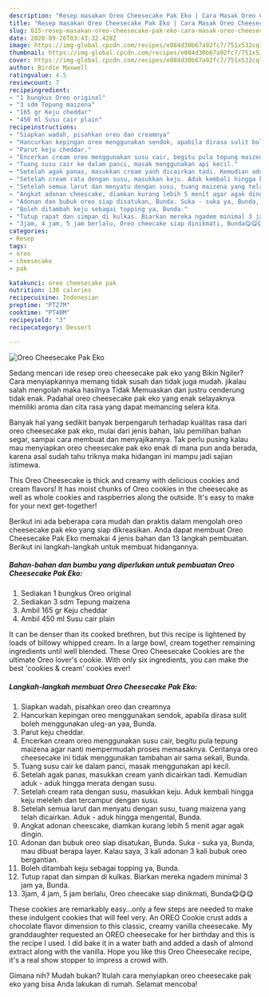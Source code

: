 ```yaml
---
description: "Resep masakan Oreo Cheesecake Pak Eko | Cara Masak Oreo Cheesecake Pak Eko Yang Sempurna"
title: "Resep masakan Oreo Cheesecake Pak Eko | Cara Masak Oreo Cheesecake Pak Eko Yang Sempurna"
slug: 615-resep-masakan-oreo-cheesecake-pak-eko-cara-masak-oreo-cheesecake-pak-eko-yang-sempurna
date: 2020-09-26T03:43:32.428Z
image: https://img-global.cpcdn.com/recipes/e084d30b67a92fc7/751x532cq70/oreo-cheesecake-pak-eko-foto-resep-utama.jpg
thumbnail: https://img-global.cpcdn.com/recipes/e084d30b67a92fc7/751x532cq70/oreo-cheesecake-pak-eko-foto-resep-utama.jpg
cover: https://img-global.cpcdn.com/recipes/e084d30b67a92fc7/751x532cq70/oreo-cheesecake-pak-eko-foto-resep-utama.jpg
author: Birdie Maxwell
ratingvalue: 4.5
reviewcount: 7
recipeingredient:
- "1 bungkus Oreo original"
- "3 sdm Tepung maizena"
- "165 gr Keju cheddar"
- "450 ml Susu cair plain"
recipeinstructions:
- "Siapkan wadah, pisahkan oreo dan creamnya"
- "Hancurkan kepingan oreo menggunakan sendok, apabila dirasa sulit boleh menggunakan uleg-an yaa, Bunda."
- "Parut keju cheddar."
- "Encerkan cream oreo menggunakan susu cair, begitu pula tepung maizena agar nanti mempermudah proses memasaknya. Ceritanya oreo cheesecake ini tidak menggunakan tambahan air sama sekali, Bunda."
- "Tuang susu cair ke dalam panci, masak menggunakan api kecil."
- "Setelah agak panas, masukkan cream yanh dicairkan tadi. Kemudian aduk - aduk hingga merata dengan susu."
- "Setelah cream rata dengan susu, masukkan keju. Aduk kembali hingga keju meleleh dan tercampur dengan susu."
- "Setelah semua larut dan menyatu dengan susu, tuang maizena yang telah dicairkan. Aduk - aduk hingga mengental, Bunda."
- "Angkat adonan cheescake, diamkan kurang lebih 5 menit agar agak dingin."
- "Adonan dan bubuk oreo siap disatukan, Bunda. Suka - suka ya, Bunda, mau dibuat berapa layer. Kalau saya, 3 kali adonan 3 kali bubuk oreo bergantian."
- "Boleh ditambah keju sebagai topping ya, Bunda."
- "Tutup rapat dan simpan di kulkas. Biarkan mereka ngadem minimal 3 jam ya, Bunda."
- "3jam, 4 jam, 5 jam berlalu, Oreo cheecake siap dinikmati, Bunda😋😋😋"
categories:
- Resep
tags:
- oreo
- cheesecake
- pak

katakunci: oreo cheesecake pak 
nutrition: 130 calories
recipecuisine: Indonesian
preptime: "PT27M"
cooktime: "PT40M"
recipeyield: "3"
recipecategory: Dessert

---
```



![Oreo Cheesecake Pak Eko](https://img-global.cpcdn.com/recipes/e084d30b67a92fc7/751x532cq70/oreo-cheesecake-pak-eko-foto-resep-utama.jpg)

Sedang mencari ide resep oreo cheesecake pak eko yang Bikin Ngiler? Cara menyiapkannya memang tidak susah dan tidak juga mudah. jikalau salah mengolah maka hasilnya Tidak Memuaskan dan justru cenderung tidak enak. Padahal oreo cheesecake pak eko yang enak selayaknya memiliki aroma dan cita rasa yang dapat memancing selera kita.

Banyak hal yang sedikit banyak berpengaruh terhadap kualitas rasa dari oreo cheesecake pak eko, mulai dari jenis bahan, lalu pemilihan bahan segar, sampai cara membuat dan menyajikannya. Tak perlu pusing kalau mau menyiapkan oreo cheesecake pak eko enak di mana pun anda berada, karena asal sudah tahu triknya maka hidangan ini mampu jadi sajian istimewa.

This Oreo Cheesecake is thick and creamy with delicious cookies and cream flavors! It has moist chunks of Oreo cookies in the cheesecake as well as whole cookies and raspberries along the outside. It&#39;s easy to make for your next get-together!


Berikut ini ada beberapa cara mudah dan praktis dalam mengolah oreo cheesecake pak eko yang siap dikreasikan. Anda dapat membuat Oreo Cheesecake Pak Eko memakai 4 jenis bahan dan 13 langkah pembuatan. Berikut ini langkah-langkah untuk membuat hidangannya.

<!--inarticleads1-->

##### Bahan-bahan dan bumbu yang diperlukan untuk pembuatan Oreo Cheesecake Pak Eko:

1. Sediakan 1 bungkus Oreo original
1. Sediakan 3 sdm Tepung maizena
1. Ambil 165 gr Keju cheddar
1. Ambil 450 ml Susu cair plain


It can be denser than its cooked brethren, but this recipe is lightened by loads of billowy whipped cream. In a large bowl, cream together remaining ingredients until well blended. These Oreo Cheesecake Cookies are the ultimate Oreo lover&#39;s cookie. With only six ingredients, you can make the best &#39;cookies &amp; cream&#39; cookies ever! 

<!--inarticleads2-->

##### Langkah-langkah membuat Oreo Cheesecake Pak Eko:

1. Siapkan wadah, pisahkan oreo dan creamnya
1. Hancurkan kepingan oreo menggunakan sendok, apabila dirasa sulit boleh menggunakan uleg-an yaa, Bunda.
1. Parut keju cheddar.
1. Encerkan cream oreo menggunakan susu cair, begitu pula tepung maizena agar nanti mempermudah proses memasaknya. Ceritanya oreo cheesecake ini tidak menggunakan tambahan air sama sekali, Bunda.
1. Tuang susu cair ke dalam panci, masak menggunakan api kecil.
1. Setelah agak panas, masukkan cream yanh dicairkan tadi. Kemudian aduk - aduk hingga merata dengan susu.
1. Setelah cream rata dengan susu, masukkan keju. Aduk kembali hingga keju meleleh dan tercampur dengan susu.
1. Setelah semua larut dan menyatu dengan susu, tuang maizena yang telah dicairkan. Aduk - aduk hingga mengental, Bunda.
1. Angkat adonan cheescake, diamkan kurang lebih 5 menit agar agak dingin.
1. Adonan dan bubuk oreo siap disatukan, Bunda. Suka - suka ya, Bunda, mau dibuat berapa layer. Kalau saya, 3 kali adonan 3 kali bubuk oreo bergantian.
1. Boleh ditambah keju sebagai topping ya, Bunda.
1. Tutup rapat dan simpan di kulkas. Biarkan mereka ngadem minimal 3 jam ya, Bunda.
1. 3jam, 4 jam, 5 jam berlalu, Oreo cheecake siap dinikmati, Bunda😋😋😋


These cookies are remarkably easy…only a few steps are needed to make these indulgent cookies that will feel very. An OREO Cookie crust adds a chocolate flavor dimension to this classic, creamy vanilla cheesecake. My granddaughter requested an OREO cheesecake for her birthday and this is the recipe I used. I did bake it in a water bath and added a dash of almond extract along with the vanilla. Hope you like this Oreo Cheesecake recipe, it&#39;s a real show stopper to impress a crowd with. 

Gimana nih? Mudah bukan? Itulah cara menyiapkan oreo cheesecake pak eko yang bisa Anda lakukan di rumah. Selamat mencoba!
